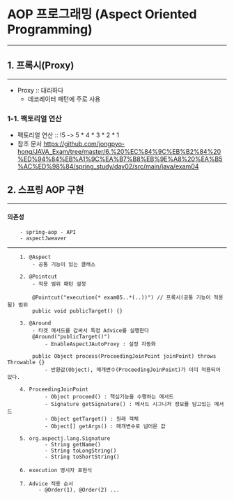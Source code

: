 # AOP 프로그래밍 (Aspect Oriented Programming)

---------------------------------------------------------------
## 1. 프록시(Proxy)

---------------------------------------------------------------
- Proxy :: 대리하다
    - 데코레이터 패턴에 주로 사용

### 1-1. 팩토리얼 연산
- 팩토리얼 연산 :: !5 -> 5 * 4 * 3 * 2 * 1
- 참조 문서 https://github.com/jongpyo-hong/JAVA_Exam/tree/master/6.%20%EC%84%9C%EB%B2%84%20%ED%94%84%EB%A1%9C%EA%B7%B8%EB%9E%A8%20%EA%B5%AC%ED%98%84/spring_study/day02/src/main/java/exam04

## 2. 스프링 AOP 구현

---------------------------------------------------------------
#### 의존성

        - spring-aop - API
        - aspectJweaver

---------------------------------------------------------------
  

        1. @Aspect
            - 공통 기능이 있는 클래스

        2. @Pointcut
            - 적용 범위 패턴 설정

            @Pointcut("execution(* exam05..*(..))") // 프록시(공통 기능이 적용될) 범위
            public void publicTarget() {}

        3. @Around
            - 타겟 메서드를 감싸서 특정 Advice를 실행한다
            @Around("publicTarget()")
                - EnableAspectJAutoProxy : 설정 자동화

            public Object process(ProceedingJoinPoint joinPoint) throws Throwable {}
                - 반환값(Object), 매개변수(ProceedingJoinPoint)가 이미 적용되어 있다.

        4. ProceedingJoinPoint
                - Object proceed() : 핵심기능을 수행하는 메서드
                - Signature getSignature() : 메서드 시그니처 정보를 담고있는 메서드
                - Object getTarget() : 원래 객체
                - Object[] getArgs() : 매개변수로 넘어온 값

        5. org.aspectj.lang.Signature
                - String getName()
                - String toLongString()
                - String toShortString()

        6. execution 명시자 표현식

        7. Advice 적용 순서
              - @Order(1), @Order(2) ...